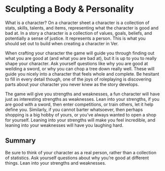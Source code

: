 # Sculpting a Body & Personality

What is a character? On a character sheet a character is a collection of stats,
skills, talents, and items, representing what the character is good and bad at.
In a story a character is a collection of values, goals, beliefs, and
potentially a sense of justice. It represents a person. This is what you should
set out to build when creating a character in Ver.

When crafting your character the game will guide you through finding out what
you are good at (and what you are bad at), but it is up to you to really shape
your character. Ask yourself questions like why you are good at weilding a
sword, or why you can chop a tree down really well. These will guide you nicely
into a character that feels whole and complete. Be hesitant to fill in every
detail though, one of the joys of roleplaying is discovering parts about your
character you never knew as the story develops.

The game will give you strengths and weaknesses, a fun character will have just
as interesting strengths as weaknesses. Lean into your strengths, if you are
good with a sword, then enter competitions, or train others, let it help define
you. Similarly, if you cannot barter whatsoever, then perhaps shopping is a big
hobby of yours, or you’ve always wanted to open a shop for yourself. Leaning
into your strengths will make you feel incredible, and leaning into your
weaknesses will have you laughing hard.

## Summary

Be sure to think of your character as a real person, rather than a collection
of statistics. Ask yourself questions about why you’re good at different things.
Lean into your strengths and weaknesses.
